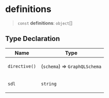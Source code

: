 # definitions

> `const` **definitions**: `object`[]

## Type Declaration

<table>
<thead>
<tr>
<th>Name</th>
<th>Type</th>
</tr>
</thead>
<tbody>
<tr>
<td>

`directive()`

</td>
<td>

(`schema`) => `GraphQLSchema`

</td>
</tr>
<tr>
<td>

`sdl`

</td>
<td>

`string`

</td>
</tr>
</tbody>
</table>
